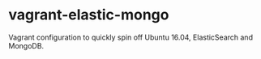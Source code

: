 # vagrant-elastic-mongo
Vagrant configuration to quickly spin off Ubuntu 16.04, ElasticSearch and MongoDB.
